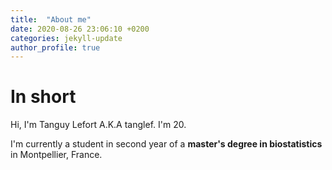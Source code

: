```yaml
---
title:  "About me"
date: 2020-08-26 23:06:10 +0200
categories: jekyll-update
author_profile: true
---
```


# In short

Hi, I'm Tanguy Lefort A.K.A tanglef. I'm 20.

I'm currently a student in second year of a **master's degree in biostatistics** in Montpellier, France.

